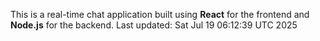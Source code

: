 This is a real-time chat application built using **React** for the frontend and **Node.js** for the backend.
Last updated: Sat Jul 19 06:12:39 UTC 2025
